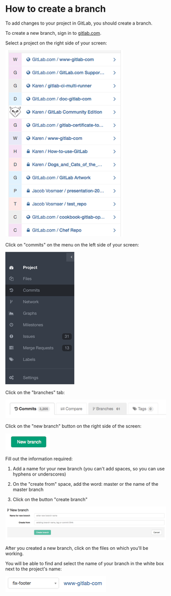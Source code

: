 # How to create a branch

To add changes to your project in GitLab, you should create a branch.

To create a new branch, sign in to [gitlab.com](https://gitlab.com).

Select a project on the right side of your screen:

![Select a project](basicsimages/select_project.png)

Click on "commits" on the menu on the left side of your screen:

![Commits](basicsimages/commits.png)

Click on the "branches" tab:

![Branches](basicsimages/branches.png)

Click on the "new branch" button on the right side of the screen:

![New branch](basicsimages/newbranch.png)

Fill out the information required:

1. Add a name for your new branch (you can't add spaces, so you can use hyphens or underscores)

1. On the "create from" space, add the word: master or the name of the master branch

1. Click on the button "create branch"

![Branch info](basicsimages/branch_info.png)

After you created a new branch, click on the files on which you'll be working.

You will be able to find and select the name of your branch in the white box next to the project's name:

![Branch name](basicsimages/branch_name.png)
